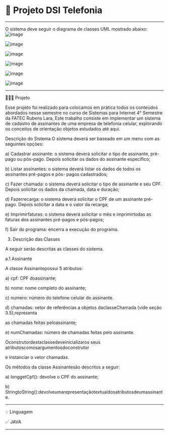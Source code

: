 # 🚀 Projeto  DSI  Telefonia
**********************************************************************
O sistema deve seguir o diagrama de classes UML mostrado abaixo:
![image](https://github.com/chritianegozza/ProjetoDSI-Telefonia/assets/72118415/d95c9b5e-a297-4282-8d8b-2714aa3fee68)

![image](https://github.com/chritianegozza/ProjetoDSI-Telefonia/assets/72118415/4650238d-28fd-426f-a6c0-5ff7b85ef419)

![image](https://github.com/chritianegozza/ProjetoDSI-Telefonia/assets/72118415/24b708a2-1475-4ddd-a991-37c4116900b7)


![image](https://github.com/chritianegozza/ProjetoDSI-Telefonia/assets/72118415/294578bf-8296-46f0-b355-c7c86abd3997)

![image](https://github.com/chritianegozza/ProjetoDSI-Telefonia/assets/72118415/9287cf6e-c686-4164-80d8-9500965029b3)

![image](https://github.com/chritianegozza/ProjetoDSI-Telefonia/assets/72118415/3c9e45c0-d46a-4bed-ae10-d4696e84e1fc)


**********************************************************************
👩🏻‍💻 Projeto

Esse projeto foi realizado para colocamos em prática todos os conteúdos 
abordados nesse semestre no curso de Sistemas para Internet 4° Semestre
da FATEC Rubens Lara, Este trabalho consiste em implementar um sistema de 
cadastro de assinantes de uma empresa de telefonia celular, explorando os
conceitos de orientação objetos estudados até aqui.

Descrição do Sistema
O sistema deverá ser baseado em um menu com as seguintes opções:

a) Cadastrar assinante: o sistema deverá solicitar o tipo de assinante, pré-pago ou pós-pago.
Depois solicitar os dados do assinante específico;

b) Listar assinantes: o sistema deverá listar os dados de todos os assinantes pré-pagos e pós-
pagos cadastrados;

c) Fazer chamada: o sistema deverá solicitar o tipo de assinante e seu CPF. Depois solicitar os
dados da chamada, data e duração;

d) Fazerrecarga: o sistema deverá solicitar o CPF de um assinante pré-pago. Depois solicitar a
data e o valor da recarga;

e) Imprimirfaturas: o sistema deverá solicitar o mês e imprimirtodas as faturas dos assinantes
pré-pagos e pós-pagos;

f) Sair do programa: encerra a execução do programa.

3. Descrição das Classes

A seguir serão descritas as classes do sistema.

a.1 Assinante

A classe Assinantepossui 5 atributos:

a) cpf: CPF doassinante;

b) nome: nome completo do assinante;

c) numero: número do telefone celular do assinante.

d) chamadas: vetor de referências a objetos daclasseChamada (vide seção 3.5),representa

as chamadas feitas peloassinante;

e) numChamadas: número de chamadas feitas pelo assinante.

Oconstrutordestaclassedeveinicializaros seus atributoscomosargumentosdoconstrutor

e instanciar o vetor chamadas.

Os métodos da classe Assinantesão descritos a seguir:

a) longgetCpf(): devolve o CPF do assinante;

b) StringtoString():devolveumarepresentaçãotextualdosatributosdeumassinante.

************************************************************************
💡 Linguagem 

✅ JAVA

***************************************************************************
